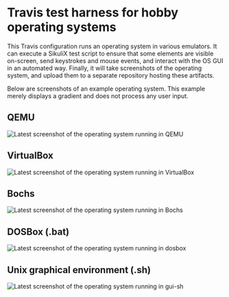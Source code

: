 # Travis test harness for hobby operating systems

This Travis configuration runs an operating system in various emulators. It can execute a SikuliX test script to ensure that some elements are visible on-screen, send keystrokes and mouse events, and interact with the OS GUI in an automated way. Finally, it will take screenshots of the operating system, and upload them to a separate repository hosting these artifacts.

Below are screenshots of an example operating system. This example merely displays a gradient and does not process any user input.

## QEMU

![Latest screenshot of the operating system running in QEMU](https://raw.githubusercontent.com/jsmaniac/travis-os-deploy-artifacts/screenshots-master-qemu-system-i386/qemu-system-i386.png)

## VirtualBox

![Latest screenshot of the operating system running in VirtualBox](https://raw.githubusercontent.com/jsmaniac/travis-os-deploy-artifacts/screenshots-master-virtualbox/virtualbox.png)

## Bochs

![Latest screenshot of the operating system running in Bochs](https://raw.githubusercontent.com/jsmaniac/travis-os-deploy-artifacts/screenshots-master-bochs/bochs.png)

## DOSBox (.bat)

![Latest screenshot of the operating system running in dosbox](https://raw.githubusercontent.com/jsmaniac/travis-os-deploy-artifacts/screenshots-master-dosbox/dosbox.png)

## Unix graphical environment (.sh)

![Latest screenshot of the operating system running in gui-sh](https://raw.githubusercontent.com/jsmaniac/travis-os-deploy-artifacts/screenshots-master-gui-sh/gui-sh.png)
